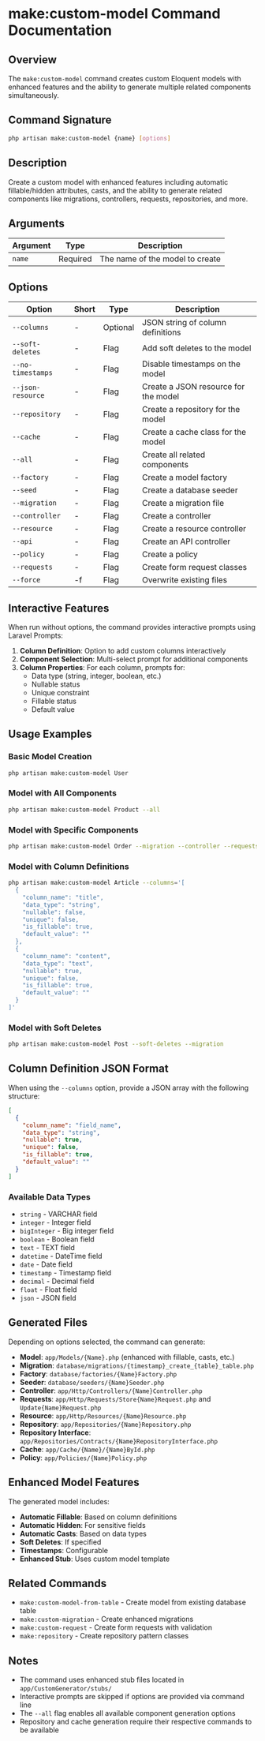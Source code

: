 # make:custom-model Command Documentation

## Overview

The `make:custom-model` command creates custom Eloquent models with enhanced features and the ability to generate multiple related components simultaneously.

## Command Signature

```bash
php artisan make:custom-model {name} [options]
```

## Description

Create a custom model with enhanced features including automatic fillable/hidden attributes, casts, and the ability to generate related components like migrations, controllers, requests, repositories, and more.

## Arguments

| Argument | Type | Description |
|----------|------|-------------|
| `name` | Required | The name of the model to create |

## Options

| Option | Short | Type | Description |
|--------|-------|------|-------------|
| `--columns` | - | Optional | JSON string of column definitions |
| `--soft-deletes` | - | Flag | Add soft deletes to the model |
| `--no-timestamps` | - | Flag | Disable timestamps on the model |
| `--json-resource` | - | Flag | Create a JSON resource for the model |
| `--repository` | - | Flag | Create a repository for the model |
| `--cache` | - | Flag | Create a cache class for the model |
| `--all` | - | Flag | Create all related components |
| `--factory` | - | Flag | Create a model factory |
| `--seed` | - | Flag | Create a database seeder |
| `--migration` | - | Flag | Create a migration file |
| `--controller` | - | Flag | Create a controller |
| `--resource` | - | Flag | Create a resource controller |
| `--api` | - | Flag | Create an API controller |
| `--policy` | - | Flag | Create a policy |
| `--requests` | - | Flag | Create form request classes |
| `--force` | -f | Flag | Overwrite existing files |

## Interactive Features

When run without options, the command provides interactive prompts using Laravel Prompts:

1. **Column Definition**: Option to add custom columns interactively
2. **Component Selection**: Multi-select prompt for additional components
3. **Column Properties**: For each column, prompts for:
   - Data type (string, integer, boolean, etc.)
   - Nullable status
   - Unique constraint
   - Fillable status
   - Default value

## Usage Examples

### Basic Model Creation

```bash
php artisan make:custom-model User
```

### Model with All Components

```bash
php artisan make:custom-model Product --all
```

### Model with Specific Components

```bash
php artisan make:custom-model Order --migration --controller --requests --repository
```

### Model with Column Definitions

```bash
php artisan make:custom-model Article --columns='[
  {
    "column_name": "title",
    "data_type": "string",
    "nullable": false,
    "unique": false,
    "is_fillable": true,
    "default_value": ""
  },
  {
    "column_name": "content",
    "data_type": "text",
    "nullable": true,
    "unique": false,
    "is_fillable": true,
    "default_value": ""
  }
]'
```

### Model with Soft Deletes

```bash
php artisan make:custom-model Post --soft-deletes --migration
```

## Column Definition JSON Format

When using the `--columns` option, provide a JSON array with the following structure:

```json
[
  {
    "column_name": "field_name",
    "data_type": "string",
    "nullable": true,
    "unique": false,
    "is_fillable": true,
    "default_value": ""
  }
]
```

### Available Data Types

- `string` - VARCHAR field
- `integer` - Integer field
- `bigInteger` - Big integer field
- `boolean` - Boolean field
- `text` - TEXT field
- `datetime` - DateTime field
- `date` - Date field
- `timestamp` - Timestamp field
- `decimal` - Decimal field
- `float` - Float field
- `json` - JSON field

## Generated Files

Depending on options selected, the command can generate:

- **Model**: `app/Models/{Name}.php` (enhanced with fillable, casts, etc.)
- **Migration**: `database/migrations/{timestamp}_create_{table}_table.php`
- **Factory**: `database/factories/{Name}Factory.php`
- **Seeder**: `database/seeders/{Name}Seeder.php`
- **Controller**: `app/Http/Controllers/{Name}Controller.php`
- **Requests**: `app/Http/Requests/Store{Name}Request.php` and `Update{Name}Request.php`
- **Resource**: `app/Http/Resources/{Name}Resource.php`
- **Repository**: `app/Repositories/{Name}Repository.php`
- **Repository Interface**: `app/Repositories/Contracts/{Name}RepositoryInterface.php`
- **Cache**: `app/Cache/{Name}/{Name}ById.php`
- **Policy**: `app/Policies/{Name}Policy.php`

## Enhanced Model Features

The generated model includes:

- **Automatic Fillable**: Based on column definitions
- **Automatic Hidden**: For sensitive fields
- **Automatic Casts**: Based on data types
- **Soft Deletes**: If specified
- **Timestamps**: Configurable
- **Enhanced Stub**: Uses custom model template

## Related Commands

- `make:custom-model-from-table` - Create model from existing database table
- `make:custom-migration` - Create enhanced migrations
- `make:custom-request` - Create form requests with validation
- `make:repository` - Create repository pattern classes

## Notes

- The command uses enhanced stub files located in `app/CustomGenerator/stubs/`
- Interactive prompts are skipped if options are provided via command line
- The `--all` flag enables all available component generation options
- Repository and cache generation require their respective commands to be available
